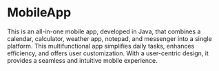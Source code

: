 # MobileApp
This is an all-in-one mobile app, developed in Java, that combines a calendar, calculator, weather app, notepad, and messenger into a single platform. This multifunctional app simplifies daily tasks, enhances efficiency, and offers user customization. With a user-centric design, it provides a seamless and intuitive mobile experience. 
